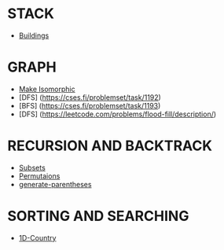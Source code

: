 # STACK
- [Buildings](https://atcoder.jp/contests/abc372/tasks/abc372_d)
# GRAPH
- [Make Isomorphic](https://atcoder.jp/contests/abc371/tasks/abc371_c)
- [DFS] (https://cses.fi/problemset/task/1192)
- [BFS] (https://cses.fi/problemset/task/1193)
- [DFS] (https://leetcode.com/problems/flood-fill/description/)
# RECURSION AND BACKTRACK
- [Subsets](https://leetcode.com/problems/subsets/)
- [Permutaions](https://leetcode.com/problems/permutations/description/)
- [generate-parentheses](https://leetcode.com/problems/generate-parentheses/)
# SORTING AND SEARCHING
- [1D-Country](https://atcoder.jp/contests/abc371/tasks/abc371_d)
